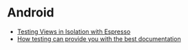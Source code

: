 # Android
- [Testing Views in Isolation with Espresso](https://blog.novoda.com/testing-views-in-isolation-with-espresso/)
- [How testing can provide you with the best documentation](https://blog.novoda.com/tests-are-the-best-documentation/)